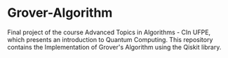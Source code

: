# Grover-Algorithm
Final project of the course Advanced Topics in Algorithms - CIn UFPE, which presents an introduction to Quantum Computing. This repository contains the Implementation of Grover's Algorithm using the Qiskit library. 
